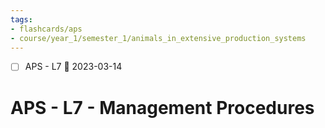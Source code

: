 ```yaml
---
tags:
- flashcards/aps
- course/year_1/semester_1/animals_in_extensive_production_systems
---
```


- [ ] APS - L7 📅 2023-03-14

# APS - L7 - Management Procedures